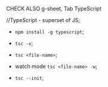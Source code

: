 CHECK ALSO g-sheet, Tab TypeScript

//TypeScript - superset of JS;

+ `npm install -g typescript`;
+ `tsc -v`;

+ `tsc <file-name>`;

+ watch mode
`tsc <file-name> -w`;

+ `tsc --init`;